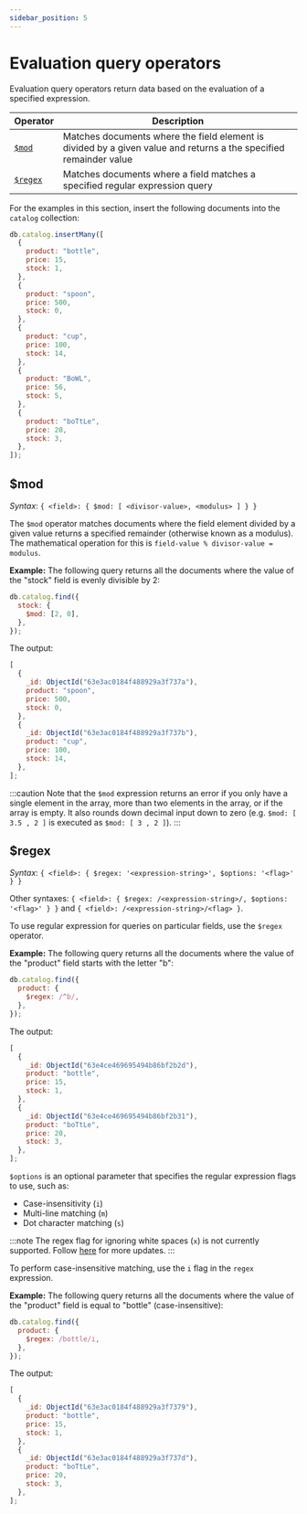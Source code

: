 ```yaml
---
sidebar_position: 5
---
```


# Evaluation query operators

Evaluation query operators return data based on the evaluation of a specified expression.

| Operator           | Description                                                                                                       |
| ------------------ | ----------------------------------------------------------------------------------------------------------------- |
| [`$mod`](#mod)     | Matches documents where the field element is divided by a given value and returns a the specified remainder value |
| [`$regex`](#regex) | Matches documents where a field matches a specified regular expression query                                      |

For the examples in this section, insert the following documents into the `catalog` collection:

```js
db.catalog.insertMany([
  {
    product: "bottle",
    price: 15,
    stock: 1,
  },
  {
    product: "spoon",
    price: 500,
    stock: 0,
  },
  {
    product: "cup",
    price: 100,
    stock: 14,
  },
  {
    product: "BoWL",
    price: 56,
    stock: 5,
  },
  {
    product: "boTtLe",
    price: 20,
    stock: 3,
  },
]);
```

## $mod

_Syntax_: `{ <field>: { $mod: [ <divisor-value>, <modulus> ] } }`

The `$mod` operator matches documents where the field element divided by a given value returns a specified remainder (otherwise known as a modulus).
The mathematical operation for this is `field-value % divisor-value = modulus`.

**Example:** The following query returns all the documents where the value of the "stock" field is evenly divisible by 2:

```js
db.catalog.find({
  stock: {
    $mod: [2, 0],
  },
});
```

The output:

```js
[
  {
    _id: ObjectId("63e3ac0184f488929a3f737a"),
    product: "spoon",
    price: 500,
    stock: 0,
  },
  {
    _id: ObjectId("63e3ac0184f488929a3f737b"),
    product: "cup",
    price: 100,
    stock: 14,
  },
];
```

:::caution
Note that the `$mod` expression returns an error if you only have a single element in the array, more than two elements in the array, or if the array is empty.
It also rounds down decimal input down to zero (e.g. `$mod: [ 3.5 , 2 ]` is executed as `$mod: [ 3 , 2 ]`).
:::

## $regex

_Syntax_: `{ <field>: { $regex: '<expression-string>', $options: '<flag>' } }`

Other syntaxes: `{ <field>: { $regex: /<expression-string>/, $options: '<flag>' } }` and `{ <field>: /<expression-string>/<flag> }`.

To use regular expression for queries on particular fields, use the `$regex` operator.

**Example:** The following query returns all the documents where the value of the "product" field starts with the letter "b":

```js
db.catalog.find({
  product: {
    $regex: /^b/,
  },
});
```

The output:

```js
[
  {
    _id: ObjectId("63e4ce469695494b86bf2b2d"),
    product: "bottle",
    price: 15,
    stock: 1,
  },
  {
    _id: ObjectId("63e4ce469695494b86bf2b31"),
    product: "boTtLe",
    price: 20,
    stock: 3,
  },
];
```

`$options` is an optional parameter that specifies the regular expression flags to use, such as:

- Case-insensitivity (`i`)
- Multi-line matching (`m`)
- Dot character matching (`s`)

:::note
The regex flag for ignoring white spaces (`x`) is not currently supported.
Follow [here](https://github.com/FerretDB/FerretDB/issues/592) for more updates.
:::

To perform case-insensitive matching, use the `i` flag in the `regex` expression.

**Example:** The following query returns all the documents where the value of the "product" field is equal to "bottle" (case-insensitive):

```js
db.catalog.find({
  product: {
    $regex: /bottle/i,
  },
});
```

The output:

```js
[
  {
    _id: ObjectId("63e3ac0184f488929a3f7379"),
    product: "bottle",
    price: 15,
    stock: 1,
  },
  {
    _id: ObjectId("63e3ac0184f488929a3f737d"),
    product: "boTtLe",
    price: 20,
    stock: 3,
  },
];
```
